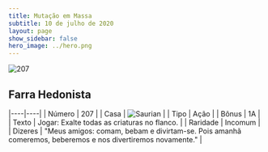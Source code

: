 ```yaml
---
title: Mutação em Massa
subtitle: 10 de julho de 2020
layout: page
show_sidebar: false
hero_image: ../hero.png
---
```


![207](https://cdn.keyforgegame.com/media/card_front/pt/479_207_F6WH7FX6QVPF_pt.png)

## Farra Hedonista

|----|----|
| Número | 207 |
| Casa | ![Saurian](https://archonarcana.com/images/thumb/9/9e/Saurian_P.png/22px-Saurian_P.png "Sauro") |
| Tipo | Ação |
| Bônus | 1A |
| Texto | Jogar: Exalte todas as criaturas no  flanco. |
| Raridade | Incomum |
| Dizeres | "Meus amigos: comam, bebam e divirtam-se.  Pois amanhã comeremos, beberemos  e nos divertiremos novamente." |
